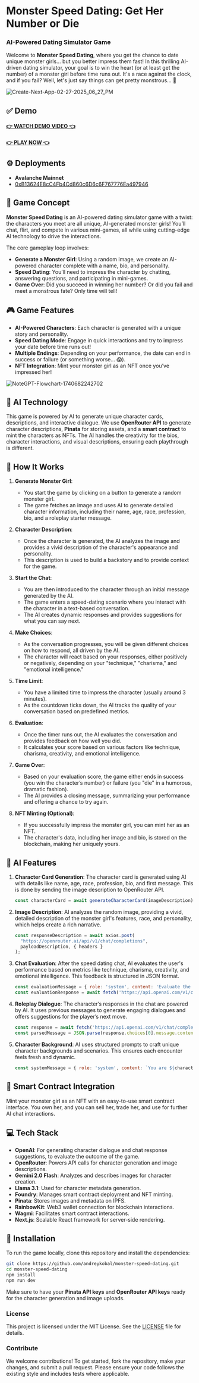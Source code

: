 # Monster Speed Dating: Get Her Number or Die

### AI-Powered Dating Simulator Game

Welcome to **Monster Speed Dating**, where you get the chance to date unique monster girls... but you better impress them fast! In this thrilling AI-driven dating simulator, your goal is to win the heart (or at least get the number) of a monster girl before time runs out. It's a race against the clock, and if you fail? Well, let's just say things can get pretty monstrous... 👹

![Create-Next-App-02-27-2025_06_27_PM](https://github.com/user-attachments/assets/7420f7a3-f29b-4cd8-a4ac-54537f67925c)

## ✅ Demo

#### [👉 WATCH DEMO VIDEO 👈](https://www.youtube.com/watch?v=RI4Ma6etPX0)
#### [👉 PLAY NOW 👈](https://monster-girl-generator.vercel.app/)

## ⚙️ Deployments

- **Avalanche Mainnet**
- [0xB13624E8cC4Fb4Cd860c6D6c6F767776Ea497946](https://subnets.avax.network/c-chain/address/0xB13624E8cC4Fb4Cd860c6D6c6F767776Ea497946)

## 🚀 Game Concept

**Monster Speed Dating** is an AI-powered dating simulator game with a twist: the characters you meet are all unique, AI-generated monster girls! You’ll chat, flirt, and compete in various mini-games, all while using cutting-edge AI technology to drive the interactions.

The core gameplay loop involves:

- **Generate a Monster Girl**: Using a random image, we create an AI-powered character complete with a name, bio, and personality.
- **Speed Dating**: You’ll need to impress the character by chatting, answering questions, and participating in mini-games.
- **Game Over**: Did you succeed in winning her number? Or did you fail and meet a monstrous fate? Only time will tell!

## 🎮 Game Features

- **AI-Powered Characters**: Each character is generated with a unique story and personality.
- **Speed Dating Mode**: Engage in quick interactions and try to impress your date before time runs out!
- **Multiple Endings**: Depending on your performance, the date can end in success or failure (or something worse... 😱).
- **NFT Integration**: Mint your monster girl as an NFT once you’ve impressed her!

![NoteGPT-Flowchart-1740682242702](https://github.com/user-attachments/assets/14820588-2724-403f-a04f-9f0470b191a6)

## 🧠 AI Technology

This game is powered by AI to generate unique character cards, descriptions, and interactive dialogue. We use **OpenRouter API** to generate character descriptions, **Pinata** for storing assets, and a **smart contract** to mint the characters as NFTs. The AI handles the creativity for the bios, character interactions, and visual descriptions, ensuring each playthrough is different.


## 🔧 How It Works

1. **Generate Monster Girl**:  
   - You start the game by clicking on a button to generate a random monster girl.  
   - The game fetches an image and uses AI to generate detailed character information, including their name, age, race, profession, bio, and a roleplay starter message.

2. **Character Description**:  
   - Once the character is generated, the AI analyzes the image and provides a vivid description of the character's appearance and personality.  
   - This description is used to build a backstory and to provide context for the game.

3. **Start the Chat**:  
   - You are then introduced to the character through an initial message generated by the AI.  
   - The game enters a speed-dating scenario where you interact with the character in a text-based conversation.  
   - The AI creates dynamic responses and provides suggestions for what you can say next.

4. **Make Choices**:  
   - As the conversation progresses, you will be given different choices on how to respond, all driven by the AI.  
   - The character will react based on your responses, either positively or negatively, depending on your "technique," "charisma," and "emotional intelligence."

5. **Time Limit**:  
   - You have a limited time to impress the character (usually around 3 minutes).  
   - As the countdown ticks down, the AI tracks the quality of your conversation based on predefined metrics.

6. **Evaluation**:  
   - Once the timer runs out, the AI evaluates the conversation and provides feedback on how well you did.  
   - It calculates your score based on various factors like technique, charisma, creativity, and emotional intelligence.

7. **Game Over**:  
   - Based on your evaluation score, the game either ends in success (you win the character’s number) or failure (you "die" in a humorous, dramatic fashion).  
   - The AI provides a closing message, summarizing your performance and offering a chance to try again.

8. **NFT Minting (Optional)**:  
   - If you successfully impress the monster girl, you can mint her as an NFT.  
   - The character's data, including her image and bio, is stored on the blockchain, making her uniquely yours.


## 🤖 AI Features

1. **Character Card Generation**:
   The character card is generated using AI with details like name, age, race, profession, bio, and first message. This is done by sending the image description to OpenRouter API.

   ```js
   const characterCard = await generateCharacterCard(imageDescription);
   ```

2. **Image Description**:
   AI analyzes the random image, providing a vivid, detailed description of the monster girl's features, race, and personality, which helps create a rich narrative.

   ```js
   const responseDescription = await axios.post(
     "https://openrouter.ai/api/v1/chat/completions", 
     payloadDescription, { headers }
   );
   ```

3. **Chat Evaluation**:
   After the speed dating chat, AI evaluates the user's performance based on metrics like technique, charisma, creativity, and emotional intelligence. This feedback is structured in JSON format.

   ```js
   const evaluationMessage = { role: 'system', content: 'Evaluate the conversation...' };
   const evaluationResponse = await fetch('https://api.openai.com/v1/chat/completions', { body: evaluationMessage });
   ```

4. **Roleplay Dialogue**:
   The character’s responses in the chat are powered by AI. It uses previous messages to generate engaging dialogues and offers suggestions for the player’s next move.

   ```js
   const response = await fetch('https://api.openai.com/v1/chat/completions', { body: updatedMessages });
   const parsedMessage = JSON.parse(response.choices[0].message.content);
   ```

5. **Character Background**:
   AI uses structured prompts to craft unique character backgrounds and scenarios. This ensures each encounter feels fresh and dynamic.

   ```js
   const systemMessage = { role: 'system', content: `You are ${characterData.name}, a...` };
   ```

## 👷 Smart Contract Integration

Mint your monster girl as an NFT with an easy-to-use smart contract interface. You own her, and you can sell her, trade her, and use for further AI chat interactions.


## 💻 Tech Stack

- **OpenAI**: For generating character dialogue and chat response suggestions, to evaluate the outcome of the game.
- **OpenRouter**: Powers API calls for character generation and image descriptions.
- **Gemini 2.0 Flash**: Analyzes and describes images for character creation.
- **Llama 3.1**: Used for character metadata generation.
- **Foundry**: Manages smart contract deployment and NFT minting.
- **Pinata**: Stores images and metadata on IPFS.
- **RainbowKit**: Web3 wallet connection for blockchain interactions.
- **Wagmi**: Facilitates smart contract interactions.
- **Next.js**: Scalable React framework for server-side rendering.

## 👹 Installation

To run the game locally, clone this repository and install the dependencies:

```bash
git clone https://github.com/andreykobal/monster-speed-dating.git
cd monster-speed-dating
npm install
npm run dev
```

Make sure to have your **Pinata API keys** and **OpenRouter API keys** ready for the character generation and image uploads.

### License

This project is licensed under the MIT License. See the [LICENSE](LICENSE) file for details.

### Contribute

We welcome contributions! To get started, fork the repository, make your changes, and submit a pull request. Please ensure your code follows the existing style and includes tests where applicable.

